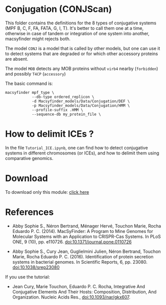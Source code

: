 # Conjugation (CONJScan)

This folder contains the definitions for the 8 types of conjugative systems (MPF B, C, F, FA, FATA, G, I, T). It's better to call them one at a time, otherwise in case of tandem or integration of one system into another, macsyfinder might rejects both.

The model `CONJ` is a model that is called by other models, but one can use it to detect systems that are degraded or for which other accessory proteins are absent.

The model `MOB` detects any MOB proteins without `virb4` nearby (`forbidden`) and possibly `T4CP` (`accessory`)

The basic command is:

    macsyfinder mpf_type \
                --db-type ordered_replicon \
                -d Macsyfinder_models/Data/Conjugation/DEF \
                -p Macsyfinder_models/Data/Conjugation/HMM \
                --profile-suffix .HMM \
                --sequence-db my_protein_file \

# How to delimit ICEs ?

In the file `Tutorial_ICE.ipynb`, one can find how to detect conjugative systems in different chromosomes (or ICEs), and how to delimit them using comparative genomics.

# Download

To download only this module: [click here](https://minhaskamal.github.io/DownGit/#/home?url=https://github.com/gem-pasteur/Macsyfinder_models/tree/master/Data/Conjugation)

# References

- Abby Sophie S., Néron Bertrand, Ménager Hervé, Touchon Marie, Rocha Eduardo P. C. (2014). MacSyFinder: A Program to Mine Genomes for Molecular Systems with an Application to CRISPR-Cas Systems. In PLoS ONE, 9 (10), pp. e110726. [doi:10.1371/journal.pone.0110726](http://dx.doi.org/10.1371/journal.pone.0110726)

- Abby Sophie S., Cury Jean, Guglielmini Julien, Néron Bertrand, Touchon Marie, Rocha Eduardo P. C. (2016). Identification of protein secretion systems in bacterial genomes. In Scientific Reports, 6, pp. 23080. [doi:10.1038/srep23080](http://dx.doi.org/10.1038/srep23080)

If you use the tutorial:

- Jean Cury, Marie Touchon, Eduardo P. C. Rocha, Integrative And Conjugative Elements And Their Hosts: Composition, Distribution, And Organization. Nucleic Acids Res., [doi:10.1093/nar/gkx607](https://doi.org/10.1093/nar/gkx607).
